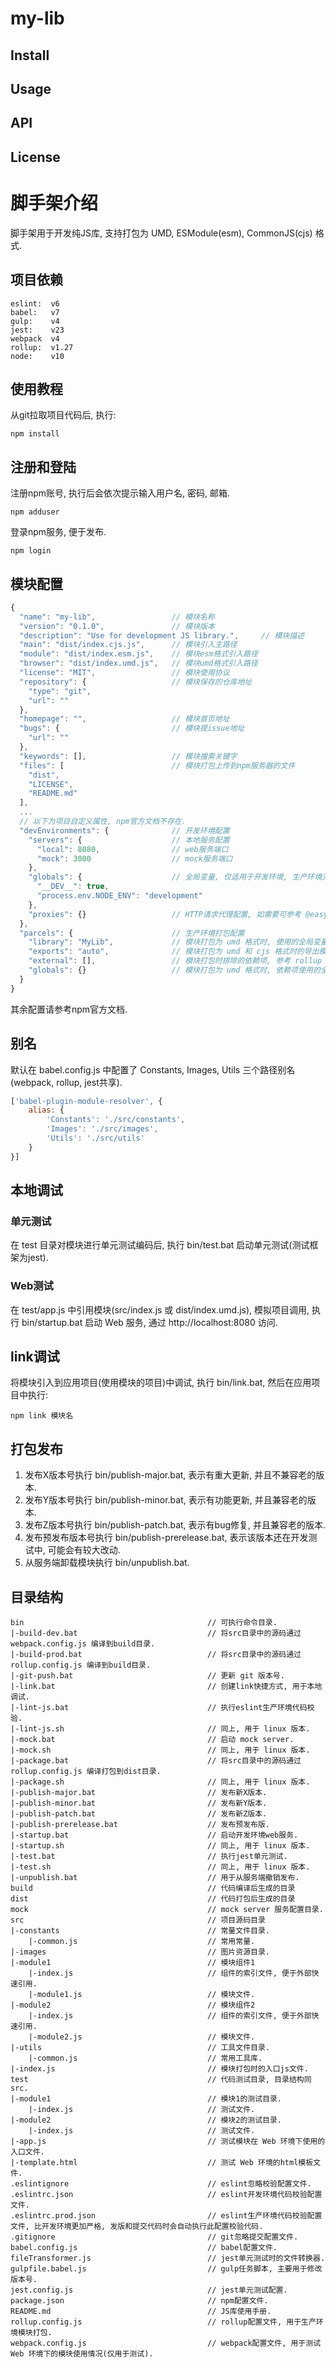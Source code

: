 # my-lib

## Install

## Usage

## API

## License

# 脚手架介绍
脚手架用于开发纯JS库, 支持打包为 UMD, ESModule(esm), CommonJS(cjs) 格式.

## 项目依赖
```
eslint:  v6
babel:   v7
gulp:    v4
jest:    v23
webpack  v4
rollup:  v1.27
node:    v10
```

## 使用教程
从git拉取项目代码后, 执行:
```
npm install
```

## 注册和登陆
注册npm账号, 执行后会依次提示输入用户名, 密码, 邮箱.
```
npm adduser  
```

登录npm服务, 便于发布.
```
npm login
```

## 模块配置
```js
{
  "name": "my-lib",                 // 模块名称
  "version": "0.1.0",               // 模块版本
  "description": "Use for development JS library.",     // 模块描述
  "main": "dist/index.cjs.js",      // 模块引入主路径
  "module": "dist/index.esm.js",    // 模块esm格式引入路径
  "browser": "dist/index.umd.js",   // 模块umd格式引入路径
  "license": "MIT",                 // 模块使用协议
  "repository": {                   // 模块保存的仓库地址
    "type": "git",
    "url": ""
  },
  "homepage": "",                   // 模块首页地址
  "bugs": {                         // 模块提issue地址
    "url": ""
  },
  "keywords": [],                   // 模块搜索关键字
  "files": [                        // 模块打包上传到npm服务器的文件
    "dist",
    "LICENSE",
    "README.md"
  ],
  ...
  // 以下为项目自定义属性, npm官方文档不存在.
  "devEnvironments": {              // 开发环境配置
    "servers": {                    // 本地服务配置
      "local": 8080,                // web服务端口
      "mock": 3000                  // mock服务端口
    },
    "globals": {                    // 全局变量, 仅适用于开发环境, 生产环境无效
      "__DEV__": true,
      "process.env.NODE_ENV": "development"
    },
    "proxies": {}                   // HTTP请求代理配置, 如需要可参考 @easytool/proxy-config 文档配置
  },
  "parcels": {                      // 生产环境打包配置
    "library": "MyLib",             // 模块打包为 umd 格式时, 使用的全局变量名称
    "exports": "auto",              // 模块打包为 umd 和 cjs 格式时的导出模式, 参考 rollup > output.exports 文档说明
    "external": [],                 // 模块打包时排除的依赖项, 参考 rollup > external 文档说明
    "globals": {}                   // 模块打包为 umd 格式时, 依赖项使用的全局变量名称, 参考 rollup > output.globals 文档说明
  }
}
```
其余配置请参考npm官方文档.

## 别名
默认在 babel.config.js 中配置了 Constants, Images, Utils 三个路径别名(webpack, rollup, jest共享).
```js
['babel-plugin-module-resolver', {
    alias: {
        'Constants': './src/constants',
        'Images': './src/images',
        'Utils': './src/utils'
    }
}]
```

## 本地调试
### 单元测试
在 test 目录对模块进行单元测试编码后, 执行 bin/test.bat 启动单元测试(测试框架为jest).

### Web测试
在 test/app.js 中引用模块(src/index.js 或 dist/index.umd.js), 模拟项目调用, 执行 bin/startup.bat 启动 Web 服务, 通过 http://localhost:8080 访问.

## link调试
将模块引入到应用项目(使用模块的项目)中调试, 执行 bin/link.bat, 然后在应用项目中执行:
```
npm link 模块名
```

## 打包发布
1. 发布X版本号执行 bin/publish-major.bat, 表示有重大更新, 并且不兼容老的版本.
2. 发布Y版本号执行 bin/publish-minor.bat, 表示有功能更新, 并且兼容老的版本.
3. 发布Z版本号执行 bin/publish-patch.bat, 表示有bug修复, 并且兼容老的版本.
4. 发布预发布版本号执行 bin/publish-prerelease.bat, 表示该版本还在开发测试中, 可能会有较大改动.
5. 从服务端卸载模块执行 bin/unpublish.bat.

## 目录结构
```
bin                                         // 可执行命令目录.
|-build-dev.bat                             // 将src目录中的源码通过 webpack.config.js 编译到build目录.
|-build-prod.bat                            // 将src目录中的源码通过 rollup.config.js 编译到build目录.
|-git-push.bat                              // 更新 git 版本号.
|-link.bat                                  // 创建link快捷方式, 用于本地调试.
|-lint-js.bat                               // 执行eslint生产环境代码校验.
|-lint-js.sh                                // 同上, 用于 linux 版本.
|-mock.bat                                  // 启动 mock server.
|-mock.sh                                   // 同上, 用于 linux 版本.
|-package.bat                               // 将src目录中的源码通过 rollup.config.js 编译打包到dist目录.
|-package.sh                                // 同上, 用于 linux 版本.
|-publish-major.bat                         // 发布新X版本.
|-publish-minor.bat                         // 发布新Y版本.
|-publish-patch.bat                         // 发布新Z版本.
|-publish-prerelease.bat                    // 发布预发布版.
|-startup.bat                               // 启动开发环境web服务.
|-startup.sh                                // 同上, 用于 linux 版本.
|-test.bat                                  // 执行jest单元测试.
|-test.sh                                   // 同上, 用于 linux 版本.
|-unpublish.bat                             // 用于从服务端撤销发布.
build                                       // 代码编译后生成的目录
dist                                        // 代码打包后生成的目录
mock                                        // mock server 服务配置目录.
src                                         // 项目源码目录
|-constants                                 // 常量文件目录.
    |-common.js                             // 常用常量.
|-images                                    // 图片资源目录.
|-module1                                   // 模块组件1
    |-index.js                              // 组件的索引文件, 便于外部快速引用.
    |-module1.js                            // 模块文件.
|-module2                                   // 模块组件2
    |-index.js                              // 组件的索引文件, 便于外部快速引用.
    |-module2.js                            // 模块文件.
|-utils                                     // 工具文件目录.
    |-common.js                             // 常用工具库.
|-index.js                                  // 模块打包时的入口js文件.
test                                        // 代码测试目录, 目录结构同src.
|-module1                                   // 模块1的测试目录.
    |-index.js                              // 测试文件.
|-module2                                   // 模块2的测试目录.
    |-index.js                              // 测试文件.
|-app.js                                    // 测试模块在 Web 环境下使用的入口文件.
|-template.html                             // 测试 Web 环境的html模板文件.
.eslintignore                               // eslint忽略校验配置文件.
.eslintrc.json                              // eslint开发环境代码校验配置文件.
.eslintrc.prod.json                         // eslint生产环境代码校验配置文件, 比开发环境更加严格, 发版和提交代码时会自动执行此配置校验代码.
.gitignore                                  // git忽略提交配置文件.
babel.config.js                             // babel配置文件.
fileTransformer.js                          // jest单元测试时的文件转换器.
gulpfile.babel.js                           // gulp任务脚本, 主要用于修改版本号.
jest.config.js                              // jest单元测试配置.
package.json                                // npm配置文件.
README.md                                   // JS库使用手册.
rollup.config.js                            // rollup配置文件, 用于生产环境模块打包.
webpack.config.js                           // webpack配置文件, 用于测试 Web 环境下的模块使用情况(仅用于测试).
```